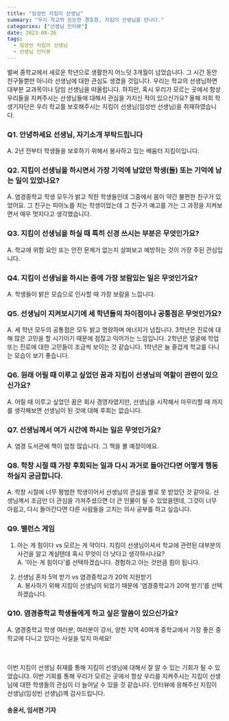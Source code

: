 ```yaml
---
title: "임성빈 지킴이 선생님"
summary: "우리 학교의 든든한 경호원, 지킴이 선생님을 만나다."
categories: ["선생님 인터뷰"]
date: 2023-08-26
tags:
  - 임성빈 지킴이 선생님
  - 선생님 인터뷰
---
```

벌써 중학교에서 새로운 학년으로 생활한지 어느덧 3개월이 넘었습니다. 그 시간 동안 친구들뿐만 아니라 선생님에 대한 관심도 생겼을 것입니다. 우리는 학교의 선생님하면 대부분 교과목이나 담임 선생님을 떠올립니다. 하지만, 혹시 우리가 모르는 곳에서 항상 우리들을 지켜주시는 선생님들에 대해서 관심을 가지신 적이 있으신가요? 올해 저희 학생기자단은 우리 학교를 보호해주시는 지킴이 선생님(임성빈 선생님)을 취재하였습니다.

### Q1. 안녕하세요 선생님, 자기소개 부탁드립니다

A. 2년 전부터 학생들을 보호하기 위해서 봉사하고 있는 배움터 지킴이입니다.

### Q2. 지킴이 선생님을 하시면서 가장 기억에 남았던 학생(들) 또는 기억에 남는 일이 있었나요?

A. 염경중학교 학생 모두가 밝고 착한 학생들인데 그중에서 몸이 약간 불편한 친구가 있었어요. 그 친구는 피아노를 치는 학생이었는데 그 친구가 예고를 가는 그 과정을 지켜보면서 매우 멋지다고 생각했습니다.

### Q3. 지킴이 선생님을 하실 때 특히 신경 쓰시는 부분은 무엇인가요?

A. 학교에 위험 요인 또는 안전 문제가 없는지 살펴보고 예방하는 것이 가장 주된 관심입니다.

### Q4. 지킴이 선생님을 하시는 중에 가장 보람있는 일은 무엇인가요?

A. 학생들이 밝은 모습으로 인사할 때 가장 보람을 느낍니다.

### Q5. 선생님이 지켜보시기에 세 학년들의 차이점이나 공통점은 무엇인가요?

A. 세 학년 모두의 공통점은 모두 밝고 명랑하며 에너지가 넘칩니다. 3학년은 진로에 대해 많은 고민을 할 시기이기 때문에 점잖고 익어가는 느낌입니다. 2학년은 얼굴에 학업 또는 진로에 대한 고민들이 조금씩 보이는 것 같습니다. 1학년은 늘 즐겁게 학교를 다니는 모습이 보기 좋습니다.

### Q6. 원래 어릴 때 이루고 싶었던 꿈과 지킴이 선생님의 역할이 관련이 있으신가요?
A. 어릴 때 이루고 싶었던 꿈은 회사 경영자였지만, 선생님을 시작해서 마무리할 때 까지를 생각해보면 선생님이 된 것에 대해 후회는 없습니다.

### Q7. 선생님께서 여가 시간에 하시는 일은 무엇인가요?
A. 염경 도서관에 책이 엄청 많습니다. 그 책을 볼 예정이에요.

### Q8. 학창 시절 때 가장 후회되는 일과 다시 과거로 돌아간다면 어떻게 행동하실지 궁금합니다.
A. 학창 시절에 너무 평범한 학생이어서 선생님의 관심을 별로 못 받았던 것 같아요. 선생님께서 조금만 더 관심을 가져주셨으면 더 큰 인물이 될 수 있었을텐데, 그것이 너무 아쉽고, 다시 돌아간다면 다른 사람들을 고치는 의사 공부를 하고 싶습니다.

### Q9. 밸런스 게임
1. 아는 게 힘이다 vs 모르는 게 약이다. 지킴이 선생님이셔서 학교에 관련된 대부분의 사건을 알고 계실텐데 혹시 무엇이 더 낫다고 생각하시나요?  
A. '아는 게 힘이다'를 선택하겠습니다. 경험하고 아는 것만큼 힘이 됩니다.

2. 선생님 혼자 5억 받기 vs 염경중학교가 20억 지원받기  
A. 봉사하기 위해 지킴이 선생님이 되었기 때문에 '염경중학교가 20억 받기'를 선택하겠습니다.

### Q10. 염경중학교 학생들에게 하고 싶은 말씀이 있으신가요?
A. 염경중학교 학생 여러분, 여러분이 강서, 양천 지역 40여개 중학교에서 가장 좋은 중학교에 다니고 있다는 사실을 잊지 마세요!

ㅤ

이번 지킴이 선생님 취재를 통해 지킴이 선생님에 대해서 잘 알 수 있는 기회가 될 수 있었습니다. 이번 기회를 통해 우리가 모르는 곳에서 항상 우리를 지켜주시는 지킴이 선생님에 대한 학생들의 관심이 더 늘어날 수 있을 것 같습니다. 인터뷰에 응해주신 지킴이 선생님(임성빈 선생님)께 감사드립니다.

#### 송윤서, 임서현 기자
